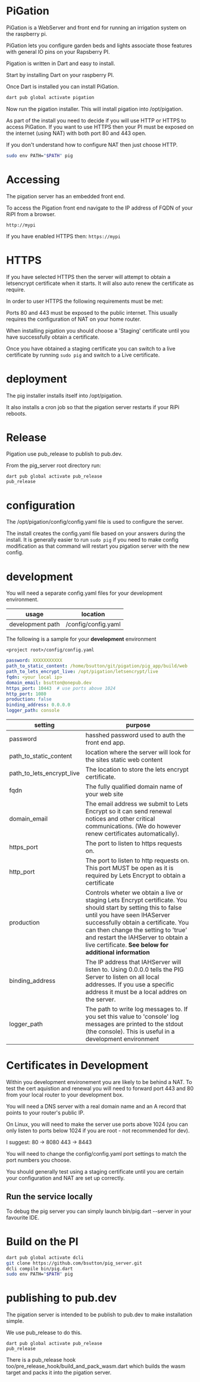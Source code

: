# PiGation

PiGation is a WebServer and front end for running an irrigation system
on the raspberry pi.

PiGation lets you configure garden beds and lights associate those features
with general IO pins on your Rapsberry PI.

Pigation is written in Dart and easy to install.

Start by installing Dart on your raspberry PI.

Once Dart is installed you can install PiGation.

```bash
dart pub global activate pigation
```

Now run the pigation installer. This will install pigation into /opt/pigation.


As part of the install you need to decide if you will use HTTP or HTTPS to
access PiGation.  If you want to use HTTPS then your PI must be exposed on
the internet (using NAT) with both port 80 and 443 open.

If you don't understand how to configure NAT then just choose HTTP.


```bash
sudo env PATH="$PATH" pig
```

# Accessing 
The pigation server has an embedded front end.

To access the Pigation front end navigate to the IP address of FQDN of
your RiPI from a browser.

`http://mypi`

If you have enabled HTTPS then:
`https://mypi`



# HTTPS
If you have selected HTTPS then the server will attempt to obtain a letsencrypt
certificate when it starts. It will also auto renew the certificate as require.

In order to user HTTPS the following requirements must be met:

Ports 80 and 443 must be exposed to the public internet. This usually requires
the configuration of NAT on your home router.

When installing pigation you should choose a 'Staging' certificate until
you have successfully obtain a certificate.

Once you have obtained a staging certificate you can switch to a live
certificate by running `sudo pig` and switch to a Live certificate.


# deployment

The pig installer installs itself into /opt/pigation.

It also installs a cron job so that the pigation server restarts if
your RiPi reboots.


# Release
Pigation use pub_release to publish to pub.dev.

From the pig_server root directory run: 
```
dart pub global activate pub_release
pub_release
```


# configuration

The /opt/pigation/config/config.yaml file is used to configure the server.

The install creates the config.yaml file based on your answers during the 
install. 
It is generally easier to run `sudo pig` if you need to make config modification
as that command will restart you pigation server with the new config.


# development
You will need a separate config.yaml files for your development environment.

| usage | location |
| ----- | ----- |
| development path | <project root>/config/config.yaml |


The following is a sample for your **development** environment

`<project root>/config/config.yaml`
```yaml
password: XXXXXXXXXXX
path_to_static_content: /home/bsutton/git/pigation/pig_app/build/web
path_to_lets_encrypt_live: /opt/pigation/letsencrypt/live
fqdn: <your local ip>
domain_email: bsutton@onepub.dev
https_port: 10443  # use ports above 1024
http_port: 1080
production: false
binding_address: 0.0.0.0
logger_path: console

```



| setting | purpose |
| ------------ | ----------------- |
| password | hasshed password used to auth the front end app. |
| path_to_static_content | location where the server will look for the sites static web content |
| path_to_lets_encrypt_live | The location to store the lets encrypt certificate. |
| fqdn | The fully qualified domain name of your web site |
|domain_email | The email address we submit to Lets Encrypt so it can send renewal notices and other critical communications. (We do however renew certificates automatically). |
|https_port | The port to listen to https requests on. |
| http_port | The port to listen to http requests on. This port MUST be open as it is required by Lets Encrypt to obtain a certificate |
| production | Controls wheter we obtain a live or staging Lets Encrypt certificate. You should start by setting this to false until you have seen IHAServer successfully obtain a certificate. You can then change the setting to 'true' and restart the IAHServer to obtain a live certificate. **See below for additional information**|
| binding_address | The IP address that IAHServer will listen to. Using 0.0.0.0 tells the PIG Server to listen on all local addresses. If you use a specific address it must be a local addres on the server. |
| logger_path | The path to write log messages to. If you set this value to 'console' log messages are printed to the stdout (the console). This is useful in a development environment |



# Certificates in Development

Within you development environement you are likely to be behind a NAT.
To test the cert aquistion and renewal you will need to forward 
port 443 and 80 from your local router to your development box.

You will need a DNS server with a real domain name and an A record that 
points to your router's public IP.

On Linux, you will need to make the server use ports above 1024 (you can only
listen to ports below 1024 if you are root - not recommended for dev).

I suggest:
80 -> 8080
443 -> 8443

You will need to change the config/config.yaml port settings to match the port
numbers you choose.

You should generally test using a staging certificate until you are certain your configuration
and NAT are set up correctly.

## Run the service locally

To debug the pig server you can simply launch bin/pig.dart --server in your favourite IDE.


# Build on the PI

```bash
dart pub global activate dcli
git clone https://github.com/bsutton/pig_server.git
dcli compile bin/pig.dart
sudo env PATH="$PATH" pig
```

# publishing to pub.dev

The pigation server is intended to be publish to pub.dev to make installation
simple.

We use pub_release to do this.

```
dart pub global activate pub_release
pub_release
```

There is a pub_release hook too/pre_release_hook/build_and_pack_wasm.dart which
builds the wasm target and packs it into the pigation server.